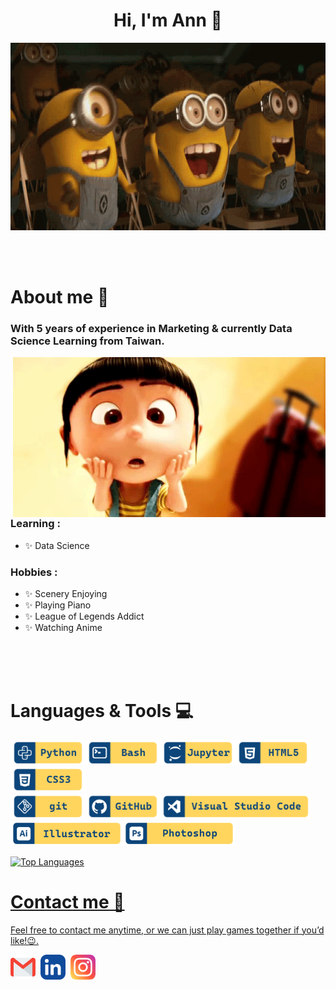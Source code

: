<!--招呼語-->
<div>
  <h1 align = "center", class = "heading-element">Hi, I'm Ann 👋
  </h1>
</div>

<!--首圖-->
<div align="center">
  <img height="300" width="600" alt="GIF" align="center"
       src="https://raw.githubusercontent.com/minianns/minianns/refs/heads/main/images/Minions-Excited.webp">
</div>
</br>
</br>
</br>

<!-- About me-->
# About me 💬
### With 5 years of experience in Marketing & currently Data Science Learning from Taiwan.
<img hight="400" width="500" alt="GIF" align="right" src="https://github.com/minianns/minianns/blob/main/images/Agnes.gif">

### Learning :
- ✨ Data Science

### Hobbies :
- ✨ Scenery Enjoying
- ✨ Playing Piano
- ✨ League of Legends Addict
- ✨ Watching Anime
</br>
</br>
</br>

# Languages & Tools 💻

<p align="left">

  <a href="https://www.python.org/" target="_blank">
<img src="https://github.com/minianns/minianns/blob/main/images/Git%20hub%20icon-01.png" alt="python" width="120" hight="50"><a href="https://git-scm.com/" target="_blank"><img src="https://github.com/minianns/minianns/blob/main/images/Git%20hub%20icon-02.png" alt="bash"  width="120" hight="50"><a href=""><img src="https://github.com/minianns/minianns/blob/main/images/Git%20hub%20icon-09.png" alt="jupyter"  width="120" hight="50"><img src="https://github.com/minianns/minianns/blob/main/images/Git%20hub%20icon-05.png" alt="HTML5" width="120" hight="50"><img src="https://github.com/minianns/minianns/blob/main/images/Git%20hub%20icon-06.png" alt="CSS3" width="120" hight="50">
  
</br>   
  <a href="https://git-scm.com/" target="_blank"><img src="https://github.com/minianns/minianns/blob/main/images/Git%20hub%20icon-03.png" alt="git" width="120" hight="50"><a href="https://github.com/" target="_blank"><img src="https://github.com/minianns/minianns/blob/main/images/Git%20hub%20icon-07.png" alt="GitHub" width="120" hight="50"><a href="https://code.visualstudio.com/"><img src="https://github.com/minianns/minianns/blob/main/images/Git%20hub%20icon-04.png" alt="VS code" width="240" hight="50">
</br>
  <a href="https://www.adobe.com/apps/all/all-platforms/pdp/illustrator?source=apps" target="_blank"><img src="https://github.com/minianns/minianns/blob/main/images/Git%20hub%20icon-08.png" alt="illustrator" width="180" hight="50"><a href="https://www.adobe.com/apps/all/all-platforms/pdp/photoshop?source=apps" target="_blank"><img src="https://github.com/minianns/minianns/blob/main/images/Git%20hub%20icon-12.png" alt="Phototshop" width="180" hight="50">
</p>

<img src="https://github-readme-stats.vercel.app/api/top-langs/?username=minianns&langs_count=5&title_color=FFFFFF&text_color=FFD55E&icon_color=FFD55E&bg_color=0C457A&hide_border=true&locale=en&custom_title=Top%20%Languages" alt="Top Languages">

</br>

# Contact me 🚀
Feel free to contact me anytime, or we can just play games together if you’d like!😉.

<a href="mailto:minianns48@gmail.com"><img align="top" alt="Gmail" width="40" height="40" src="https://github.com/minianns/minianns/blob/main/images/gmail.png" /></a>&nbsp;&nbsp;<a href=""><img align="top" alt="Linkedin" width="40" height="40" src="https://github.com/minianns/minianns/blob/main/images/linkedin.png" /></a>&nbsp;&nbsp;<a href="https://www.instagram.com/minianns48?igsh=MWg0dWhsYmVzdGdmNw%3D%3D&utm_source=qr"><img align="top" alt="Linkedin" width="40" height="40" src="https://github.com/minianns/minianns/blob/main/images/instagram.png" /></a>

</br>
</br>
</br>



